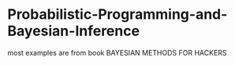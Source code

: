 # Probabilistic-Programming-and-Bayesian-Inference
most examples are from book BAYESIAN METHODS FOR HACKERS
